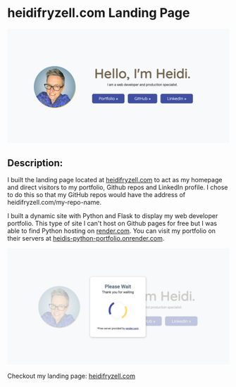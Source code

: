# heidifryzell.com Landing Page

<img src="./images/screenshot.png" alt="screenshot of homepage on heidifryzell.com" />

## Description:

I built the landing page located at [heidifryzell.com](https://heidifryzell.com) to act as my homepage and direct visitors to my portfolio, Github repos and LinkedIn profile. I chose to do this so that my GitHub repos would have the address of heidifryzell.com/my-repo-name.

I built a dynamic site with Python and Flask to display my web developer portfolio. This type of site I can't host on Github pages for free but I was able to find Python hosting on [render.com](https://render.com). You can visit my portfolio on their servers at [heidis-python-portfolio.onrender.com](https://heidis-python-portfolio.onrender.com/).

<img src="./images/screenshot2.png" alt="screenshot of homepage on heidifryzell.com" />

Checkout my landing page: [heidifryzell.com](https://heidifryzell.com)